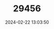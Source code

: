 ---
title: "29456"
category: "Tarentola albertschwartzi"
draft: false
date: 2024-02-22 13:03:50
languages:
  English: ["Jamaican Giant Gecko"]
---